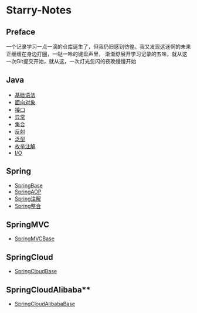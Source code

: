 # Starry-Notes

## Preface

一个记录学习一点一滴的仓库诞生了，但我仍旧感到彷徨。我又发现这迷惘的未来正缓缓在身边打圈，一哒一咔的键盘声里，
渐渐舒展开学习记录的五味，就从这一次Git提交开始，就从这，一次灯光忽闪的夜晚慢慢开始


## Java
- [基础语法](Java/基础语法.md)
- [面向对象](Java/面向对象.md)
- [接口](Java/接口.md)
- [异常](Java/异常.md)
- [集合](Java/集合.md)
- [反射](Java/反射.md)
- [泛型](Java/泛型.md)
- [枚举注解](Java/枚举注解.md)
- [I/O](Java/IO.md)

## Spring
- [SpringBase](Spring/SpringBase.md)
- [SpringAOP](Spring/SpringAOP.md)
- [Spring注解](Spring/Spring注解.md)
- [Spring整合](Spring/Spring整合.md)

## SpringMVC
- [SpringMVCBase](SpringMVC/SpringMVC.md)

## SpringCloud
- [SpringCloudBase](SpringCloud/SpringCloud.md)

## SpringCloudAlibaba**
- [SpringCloudAlibabaBase](SpringCloudAlibaba/SpringCloudAlibaba.md)

